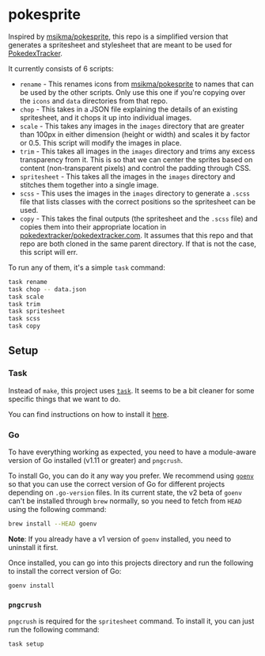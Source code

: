 # pokesprite

Inspired by [msikma/pokesprite](https://github.com/msikma/pokesprite), this repo
is a simplified version that generates a spritesheet and stylesheet that are
meant to be used for [PokedexTracker](https://pokedextracker.com).

It currently consists of 6 scripts:

- `rename` - This renames icons from
  [msikma/pokesprite](https://github.com/msikma/pokesprite) to names that can be
  used by the other scripts. Only use this one if you're copying over the
  `icons` and `data` directories from that repo.
- `chop` - This takes in a JSON file explaining the details of an existing
  spritesheet, and it chops it up into individual images.
- `scale` - This takes any images in the `images` directory that are greater
  than 100px in either dimension (height or width) and scales it by factor or
  0.5. This script will modify the images in place.
- `trim` - This takes all images in the `images` directory and trims any excess
  transparency from it. This is so that we can center the sprites based on
  content (non-transparent pixels) and control the padding through CSS.
- `spritesheet` - This takes all the images in the `images` directory and
  stitches them together into a single image.
- `scss` - This uses the images in the `images` directory to generate a `.scss`
  file that lists classes with the correct positions so the spritesheet can be
  used.
- `copy` - This takes the final outputs (the spritesheet and the `.scss` file)
  and copies them into their appropriate location in
  [pokedextracker/pokedextracker.com](https://github.com/pokedextracker/pokedextracker.com).
  It assumes that this repo and that repo are both cloned in the same parent
  directory. If that is not the case, this script will err.

To run any of them, it's a simple `task` command:

```sh
task rename
task chop -- data.json
task scale
task trim
task spritesheet
task scss
task copy
```

## Setup

### Task

Instead of `make`, this project uses [`task`](https://taskfile.dev/#/). It seems
to be a bit cleaner for some specific things that we want to do.

You can find instructions on how to install it
[here](https://taskfile.dev/#/installation).

### Go

To have everything working as expected, you need to have a module-aware version
of Go installed (v1.11 or greater) and `pngcrush`.

To install Go, you can do it any way you prefer. We recommend using
[`goenv`](https://github.com/syndbg/goenv) so that you can use the correct
version of Go for different projects depending on `.go-version` files. In its
current state, the v2 beta of `goenv` can't be installed through `brew`
normally, so you need to fetch from `HEAD` using the following command:

```sh
brew install --HEAD goenv
```

**Note**: If you already have a v1 version of `goenv` installed, you need to
uninstall it first.

Once installed, you can go into this projects directory and run the following to
install the correct version of Go:

```sh
goenv install
```

### `pngcrush`

`pngcrush` is required for the `spritesheet` command. To install it, you can
just run the following command:

```sh
task setup
```

